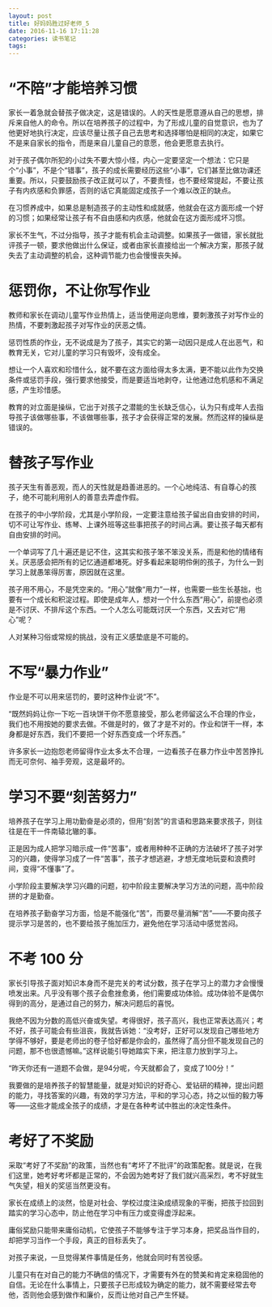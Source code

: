 ```yaml
---
layout: post
title: 好妈妈胜过好老师_5
date: 2016-11-16 17:11:28
categories: 读书笔记
tags: 
---
```


# “不陪”才能培养习惯

家长一着急就会替孩子做决定，这是错误的。人的天性是愿意遵从自己的思想，排斥来自他人的命令。所以在培养孩子的过程中，为了形成儿童的自觉意识，也为了他更好地执行决定，应该尽量让孩子自己去思考和选择哪怕是相同的决定，如果它不是来自家长的指令，而是来自儿童自己的意愿，他会更愿意去执行。

对于孩子偶尔所犯的小过失不要大惊小怪，内心一定要坚定一个想法：它只是个“小事”，不是个“错事”，孩子的成长需要经历这些“小事”，它们甚至比做功课还重要。所以，只要鼓励孩子改正就可以了，不要责怪，也不要经常提起，不要让孩子有内疚感和负罪感，否则的话它真能固定成孩子一个难以改正的缺点。

在习惯养成中，如果总是制造孩子的主动性和成就感，他就会在这方面形成一个好的习惯；如果经常让孩子有不自由感和内疚感，他就会在这方面形成坏习惯。

家长不生气，不过分指导，孩子才能有机会主动调整。如果孩子一做错，家长就批评孩子一顿，要求他做出什么保证，或者由家长直接给出一个解决方案，那孩子就失去了主动调整的机会，这种调节能力也会慢慢丧失掉。

# 惩罚你，不让你写作业

教师和家长在调动儿童写作业热情上，适当使用逆向思维，要刺激孩子对写作业的热情，不要刺激起孩子对写作业的厌恶之情。

惩罚性质的作业，无不说成是为了孩子，其实它的第一动因只是成人在出恶气，和教育无关，它对儿童的学习只有毁坏，没有成全。

想让一个人喜欢和珍惜什么，就不要在这方面给得太多太满，更不能以此作为交换条件或惩罚手段，强行要求他接受，而是要适当地剥夺，让他通过危机感和不满足感，产生珍惜感。

教育的对立面是操纵，它出于对孩子之潜能的生长缺乏信心，认为只有成年人去指导孩子该做哪些事，不该做哪些事，孩子才会获得正常的发展。然而这样的操纵是错误的。

# 替孩子写作业

孩子天生有善恶观，而人的天性就是趋善进恶的。一个心地纯洁、有自尊心的孩子，绝不可能利用别人的善意去弄虚作假。

在孩子的中小学阶段，尤其是小学阶段，一定要注意给孩子留出自由安排的时间，切不可让写作业、练琴、上课外班等这些事把孩子的时间占满。要让孩子每天都有自由安排的时间。

一个单词写了几十遍还是记不住，这其实和孩子笨不笨没关系，而是和他的情绪有关。厌恶感会把所有的记忆通道都堵死。好多看起来聪明伶俐的孩子，为什么一到学习上就愚笨得厉害，原因就在这里。

孩子用不用心，不是凭空来的。“用心”就像“用力”一样，也需要一些生长基拙，也要有一个成长和积淀过程。即使是成年人，想对一个什么东西“用心”，前提也必须是不讨厌、不排斥这个东西。一个人怎么可能既讨厌一个东西，又去对它“用心”呢？

人对某种习俗或常规的挑战，没有正义感垫底是不可能的。

# 不写“暴力作业”

作业是不可以用来惩罚的，要时这种作业说“不”。

“既然妈妈让你一下吃一百块饼干你不愿意接受，那么老师留这么不合理的作业，我们也不用按她的要求去做。不做是时的，做了才是不对的。作业和饼干一样，本身都是好东西，我们不要把一个好东西变成一个坏东西。”

许多家长一边抱怨老师留得作业太多太不合理，一边看孩子在暴力作业中苦苦挣扎而无可奈何、袖手旁观，这是最坏的。

# 学习不要“刻苦努力”

培养孩子在学习上用功勤奋是必须的，但用“刻苦”的言语和思路来要求孩子，则往往是在干一件南辕北辙的事。

正是因为成人把学习暗示成一件“苦事”，或者用种种不正确的方法破坏了孩子对学习的兴趣，使得学习成了一件“苦事”，孩子才想逃避，才想无度地玩耍和浪费时间，变得“不懂事”了。

小学阶段主要解决学习兴趣的问题，初中阶段主要解决学习方法的问题，高中阶段拼的才是勤奋。

在培养孩子勤奋学习方面，恰是不能强化“苦”，而要尽量消解“苦”——不要向孩子提示学习是苦的，也不要给孩子施加压力，避免他在学习活动中感觉苦闷。

# 不考 100 分

家长引导孩子面对知识本身而不是完关的考试分数，孩子在学习上的潜力才会慢慢喷发出来。凡乎没有哪个孩子会愈挫愈勇，他们需要成功体验。成功体验不是偶尔得到的高分，是通过自己的努力，解决问题后的喜悦。

我绝不因为分数的高低兴奋或失望。考得很好，孩子高兴，我也正常表达高兴；考不好，孩子可能会有些沮丧，我就告诉她：“没考好，正好可以发现自己哪些地方学得不够好，要是老师出的卷子恰好都是你会的，虽然得了高分但不能发现自己的问题，那不也很遗憾嘛。”这样说能引导她踏实下来，把注意力放到学习上。

“昨天你还有一道题不会做，是94分呢，今天就都会了，变成了100分！”

我要做的是培养孩子的智慧能量，就是对知识的好奇心、爱钻研的精神，提出问题的能力，寻找答案的兴趣，有效的学习方法，平和的学习心态，持之以恒的毅力等等——这些才能成全孩子的成绩，才是在各种考试中胜出的决定性条件。

# 考好了不奖励

采取“考好了不奖励”的政策，当然也有“考坏了不批评”的政策配套。就是说，在我们这里，她考好考坏都是正常的，不会因为她考好了我们就兴高采烈，考不好就生气失望，相关的奖惩当然更没有。

家长在成绩上的淡然，恰是对社会、学校过度注染成绩现象的平衡，把孩于拉回到踏实的学习心态中，防止他在学习中有压力或变得虚浮起来。

庸俗奖励只能带来庸俗动机，它使孩子不能够专注于学习本身，把奖品当作目的，却把学习当作一个手段，真正的目标丢失了。

对孩子来说，一旦觉得某件事情是任务，他就会同时有苦役感。

儿童只有在对自己的能力不确信的情况下，才需要有外在的赞美和肯定来稳固他的自信。无论在什么事情上，只要孩子已形成较为确定的能力，就不需要经常去夸他，否则他会感到做作和廉价，反而让他对自己产生怀疑。